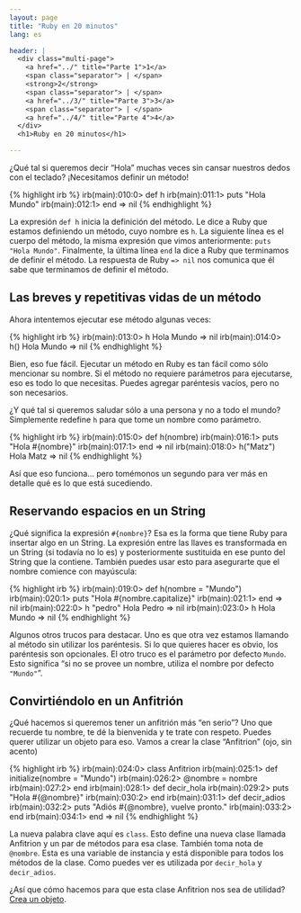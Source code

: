 ```yaml
---
layout: page
title: "Ruby en 20 minutos"
lang: es

header: |
  <div class="multi-page">
    <a href="../" title="Parte 1">1</a>
    <span class="separator"> | </span>
    <strong>2</strong>
    <span class="separator"> | </span>
    <a href="../3/" title="Parte 3">3</a>
    <span class="separator"> | </span>
    <a href="../4/" title="Parte 4">4</a>
  </div>
  <h1>Ruby en 20 minutos</h1>

---
```


¿Qué tal si queremos decir “Hola” muchas veces sin cansar nuestros dedos
con el teclado? ¡Necesitamos definir un método!

{% highlight irb %}
irb(main):010:0> def h
irb(main):011:1> puts "Hola Mundo"
irb(main):012:1> end
=> nil
{% endhighlight %}

La expresión `def h` inicia la definición del método. Le dice a Ruby que
estamos definiendo un método, cuyo nombre es `h`. La siguiente línea es
el cuerpo del método, la misma expresión que vimos anteriormente: `puts
"Hola Mundo"`. Finalmente, la última línea `end` la dice a Ruby que
terminamos de definir el método. La respuesta de Ruby `=> nil` nos
comunica que él sabe que terminamos de definir el método.

## Las breves y repetitivas vidas de un método

Ahora intentemos ejecutar ese método algunas veces:

{% highlight irb %}
irb(main):013:0> h
Hola Mundo
=> nil
irb(main):014:0> h()
Hola Mundo
=> nil
{% endhighlight %}

Bien, eso fue fácil. Ejecutar un método en Ruby es tan fácil como sólo
mencionar su nombre. Si el método no requiere parámetros para
ejecutarse, eso es todo lo que necesitas. Puedes agregar paréntesis
vacíos, pero no son necesarios.

¿Y qué tal si queremos saludar sólo a una persona y no a todo el mundo?
Simplemente redefine `h` para que tome un nombre como parámetro.

{% highlight irb %}
irb(main):015:0> def h(nombre)
irb(main):016:1> puts "Hola #{nombre}"
irb(main):017:1> end
=> nil
irb(main):018:0> h("Matz")
Hola Matz
=> nil
{% endhighlight %}

Así que eso funciona… pero tomémonos un segundo para ver más en detalle
qué es lo que está sucediendo.

## Reservando espacios en un String

¿Qué significa la expresión `#{nombre}`? Esa es la forma que tiene Ruby
para insertar algo en un String. La expresión entre las llaves es
transformada en un String (si todavía no lo es) y posteriormente
sustituida en ese punto del String que la contiene. También puedes usar
esto para asegurarte que el nombre comience con mayúscula:

{% highlight irb %}
irb(main):019:0> def h(nombre = "Mundo")
irb(main):020:1> puts "Hola #{nombre.capitalize}"
irb(main):021:1> end
=> nil
irb(main):022:0> h "pedro"
Hola Pedro
=> nil
irb(main):023:0> h
Hola Mundo
=> nil
{% endhighlight %}

Algunos otros trucos para destacar. Uno es que otra vez estamos llamando
al método sin utilizar los paréntesis. Si lo que quieres hacer es obvio,
los paréntesis son opcionales. El otro truco es el parámetro por defecto
`Mundo`. Esto significa “si no se provee un nombre, utiliza el nombre
por defecto `"Mundo"`”.

## Convirtiéndolo en un Anfitrión

¿Qué hacemos si queremos tener un anfitrión más “en serio”? Uno que
recuerde tu nombre, te dé la bienvenida y te trate con respeto. Puedes
querer utilizar un objeto para eso. Vamos a crear la clase “Anfitrion” (ojo, sin acento)

{% highlight irb %}
irb(main):024:0> class Anfitrion
irb(main):025:1>   def initialize(nombre = "Mundo")
irb(main):026:2>     @nombre = nombre
irb(main):027:2>   end
irb(main):028:1>   def decir_hola
irb(main):029:2>     puts "Hola #{@nombre}"
irb(main):030:2>   end
irb(main):031:1>   def decir_adios
irb(main):032:2>     puts "Adiós #{@nombre}, vuelve pronto."
irb(main):033:2>   end
irb(main):034:1> end
=> nil
{% endhighlight %}

La nueva palabra clave aquí es `class`. Esto define una nueva clase
llamada Anfitrion y un par de métodos para esa clase. También toma nota
de `@nombre`. Esta es una variable de instancia y está disponible para
todos los métodos de la clase. Como puedes ver es utilizada por
`decir_hola` y `decir_adios`.

¿Así que cómo hacemos para que esta clase Anfitrion nos sea de utilidad?
[Crea un objeto](../3/).
